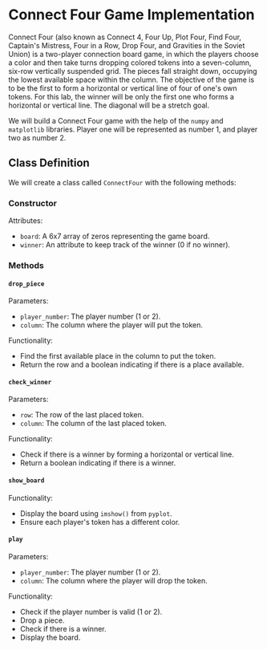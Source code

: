 # Connect Four Game Implementation

Connect Four (also known as Connect 4, Four Up, Plot Four, Find Four, Captain's Mistress, Four in a Row, Drop Four, and Gravities in the Soviet Union) is a two-player connection board game, in which the players choose a color and then take turns dropping colored tokens into a seven-column, six-row vertically suspended grid. The pieces fall straight down, occupying the lowest available space within the column. The objective of the game is to be the first to form a horizontal or vertical line of four of one's own tokens. For this lab, the winner will be only the first one who forms a horizontal or vertical line. The diagonal will be a stretch goal.

We will build a Connect Four game with the help of the `numpy` and `matplotlib` libraries. Player one will be represented as number 1, and player two as number 2.

## Class Definition

We will create a class called `ConnectFour` with the following methods:

### Constructor

Attributes:
- `board`: A 6x7 array of zeros representing the game board.
- `winner`: An attribute to keep track of the winner (0 if no winner).

### Methods

#### `drop_piece`

Parameters:
- `player_number`: The player number (1 or 2).
- `column`: The column where the player will put the token.

Functionality:
- Find the first available place in the column to put the token.
- Return the row and a boolean indicating if there is a place available.

#### `check_winner`

Parameters:
- `row`: The row of the last placed token.
- `column`: The column of the last placed token.

Functionality:
- Check if there is a winner by forming a horizontal or vertical line.
- Return a boolean indicating if there is a winner.

#### `show_board`

Functionality:
- Display the board using `imshow()` from `pyplot`.
- Ensure each player's token has a different color.

#### `play`

Parameters:
- `player_number`: The player number (1 or 2).
- `column`: The column where the player will drop the token.

Functionality:
- Check if the player number is valid (1 or 2).
- Drop a piece.
- Check if there is a winner.
- Display the board.